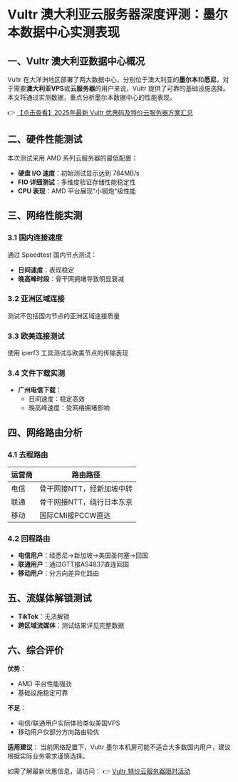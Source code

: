 # Vultr 澳大利亚云服务器深度评测：墨尔本数据中心实测表现

## 一、Vultr 澳大利亚数据中心概况

Vultr 在大洋洲地区部署了两大数据中心，分别位于澳大利亚的**墨尔本**和**悉尼**。对于需要**澳大利亚VPS**或**云服务器**的用户来说，Vultr 提供了可靠的基础设施选择。本文将通过实测数据，重点分析墨尔本数据中心的性能表现。

👉 [【点击查看】2025年最新 Vultr 优惠码及特价云服务器方案汇总](https://bit.ly/VuLtr)

## 二、硬件性能测试

本次测试采用 AMD 系列云服务器的最低配置：

- **硬盘 I/O 速度**：初始测试显示达到 784MB/s
- **FIO 详细测试**：多维度验证存储性能稳定性
- **CPU 表现**：AMD 平台展现"小钢炮"级性能

## 三、网络性能实测

### 3.1 国内连接速度

通过 Speedtest 国内节点测试：

- **日间速度**：表现稳定
- **晚高峰时段**：骨干网拥堵导致明显衰减

### 3.2 亚洲区域连接

测试不包括国内节点的亚洲区域连接质量

### 3.3 欧美连接测试

使用 iperf3 工具测试与欧美节点的传输表现

### 3.4 文件下载实测

- **广州电信下载**：
  - 日间速度：稳定高效
  - 晚高峰速度：受网络拥堵影响

## 四、网络路由分析

### 4.1 去程路由

| 运营商 | 路由路径 |
|--------|----------|
| 电信   | 骨干网接NTT，经新加坡中转 |
| 联通   | 骨干网接NTT，绕行日本东京 |
| 移动   | 国际CMI接PCCW直达 |

### 4.2 回程路由

- **电信用户**：经悉尼→新加坡→美国圣何塞→回国
- **联通用户**：通过GTT接AS4837直连回国
- **移动用户**：分方向差异化路由

## 五、流媒体解锁测试

- **TikTok**：无法解锁
- **跨区域流媒体**：测试结果详见完整数据

## 六、综合评价

**优势**：
- AMD 平台性能强劲
- 基础设施稳定可靠

**不足**：
- 电信/联通用户实际体验类似美国VPS
- 移动用户仅部分方向路由较优

**适用建议**：
当前网络配置下，Vultr 墨尔本机房可能不适合大多数国内用户，建议根据实际业务需求谨慎选择。

如需了解最新优惠信息，请访问：
👉 [Vultr 特价云服务器限时活动](https://bit.ly/VuLtr)